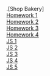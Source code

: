 .[Shop Bakery]<br>
[Homework 1](https://yaroslavnovak.github.io/-/genius-homework-1/)<br>
[Homework 2](https://yaroslavnovak.github.io/-/genius-homework-2/)<br>
[Homework 3](https://yaroslavnovak.github.io/-/genius-homework-3/)<br>
[Homework 4](https://yaroslavnovak.github.io/-/genius-homework-4/)<br>
[JS 1](https://yaroslavnovak.github.io/-/HomeWork/Lesson_2/js/script.js)<br>
[JS 2](https://yaroslavnovak.github.io/-/HomeWork/Lesson_3/js/script.js)<br>
[JS 3](https://yaroslavnovak.github.io/-/HomeWork/Lesson_4/js/script.js)<br>
[JS 4](https://yaroslavnovak.github.io/-/HomeWork/Lesson_5/js/script.js)<br>
[JS 5](https://yaroslavnovak.github.io/-/HomeWork/Lesson_6/js/script.js)<br>
